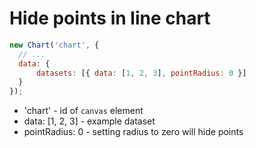 # Hide points in line chart

```javascript
new Chart('chart', {
  // ...
  data: {
      datasets: [{ data: [1, 2, 3], pointRadius: 0 }]
  }
});
```

- 'chart' - id of ```canvas``` element
- data: \[1, 2, 3\] - example dataset
- pointRadius: 0 - setting radius to zero will hide points
